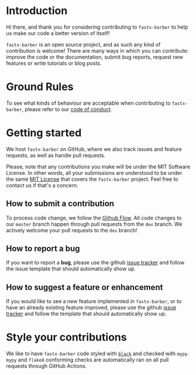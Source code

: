 # Introduction

Hi there, and thank you for considering contributing to `fastx-barber` to help us make our code a better version of itself!

`fastx-barber` is an open source project, and as such any kind of contribution is welcome! There are many ways in which you can contribute: improve the code or the documentation, submit bug reports, request new features or write tutorials or blog posts.

# Ground Rules

To see what kinds of behaviour are acceptable when contributing to `fastx-barber`, please refer to our [code of conduct](https://github.com/ggirelli/fastx-barber/blob/master/CODE_OF_CONDUCT.md).

# Getting started

We host `fastx-barber` on GitHub, where we also track issues and feature requests, as well as handle pull requests.

Please, note that any contributions you make will be under the MIT Software License. In other words, all your submissions are understood to be under the same [MIT License](http://choosealicense.com/licenses/mit/) that covers the `fastx-barber` project. Feel free to contact us if that's a concern.

## How to submit a contribution

To process code change, we follow the [Github Flow](https://guides.github.com/introduction/flow/index.html). All code changes to our `master` branch happen through pull requests from the `dev` branch. We actively welcome your pull requests to the `dev` branch!

## How to report a bug

If you want to report a **bug**, please use the github [issue tracker](https://github.com/ggirelli/fastx-barber/issues) and follow the issue template that should automatically show up.

## How to suggest a feature or enhancement

If you would like to see a new feature implemented in `fastx-barber`, or to have an already existing feature improved, please use the github [issue tracker](https://github.com/ggirelli/fastx-barber/issues) and follow the template that should automatically show up.

# Style your contributions

We like to have `fastx-barber` code styled with [`black`](https://github.com/psf/black) and checked with `mypy`. `mypy` and `flake8` conforming checks are automatically ran on all pull requests through GitHub Actions.